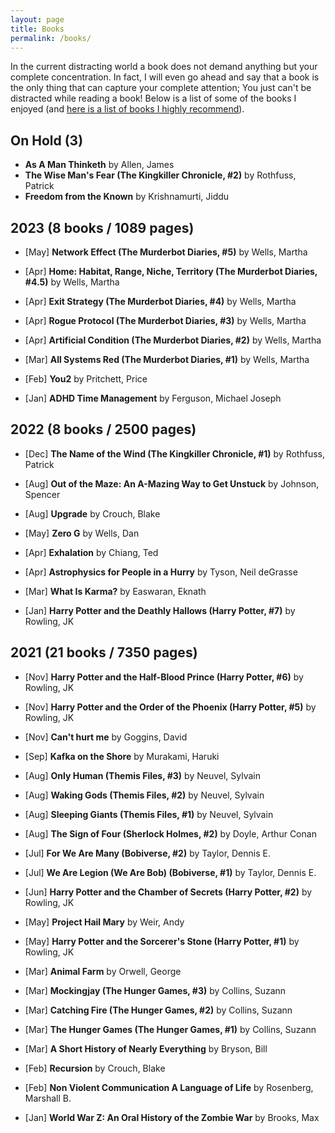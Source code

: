 ```yaml
---
layout: page
title: Books
permalink: /books/
---
```

In the current distracting world a book does not demand anything but your complete concentration. In fact, I will even go ahead and say that a book is the only thing that can capture your complete attention; You just can't be distracted while reading a book!
Below is a list of some of the books I enjoyed (and [here is a list of books I highly recommend](/book_recomendations.md)).



## On Hold (3)
* **As A Man Thinketh** by Allen, James
* **The Wise Man's Fear (The Kingkiller Chronicle, #2)** by Rothfuss, Patrick
* **Freedom from the Known** by Krishnamurti, Jiddu

## 2023 (8 books / 1089 pages)
* [May] **Network Effect (The Murderbot Diaries, #5)** by Wells, Martha

* [Apr] **Home: Habitat, Range, Niche, Territory (The Murderbot Diaries, #4.5)** by Wells, Martha

* [Apr] **Exit Strategy (The Murderbot Diaries, #4)** by Wells, Martha

* [Apr] **Rogue Protocol (The Murderbot Diaries, #3)** by Wells, Martha

* [Apr] **Artificial Condition (The Murderbot Diaries, #2)** by Wells, Martha

* [Mar] **All Systems Red (The Murderbot Diaries, #1)** by Wells, Martha

* [Feb] **You2** by Pritchett, Price

* [Jan] **ADHD Time Management** by Ferguson, Michael Joseph

## 2022 (8 books / 2500 pages)
* [Dec] **The Name of the Wind (The Kingkiller Chronicle, #1)** by Rothfuss, Patrick

* [Aug] **Out of the Maze: An A-Mazing Way to Get Unstuck** by Johnson, Spencer

* [Aug] **Upgrade** by Crouch, Blake

* [May] **Zero G** by Wells, Dan

* [Apr] **Exhalation** by Chiang, Ted

* [Apr] **Astrophysics for People in a Hurry** by Tyson, Neil deGrasse

* [Mar] **What Is Karma?** by Easwaran, Eknath

* [Jan] **Harry Potter and the Deathly Hallows (Harry Potter, #7)** by Rowling, JK

## 2021 (21 books / 7350 pages)
* [Nov] **Harry Potter and the Half-Blood Prince (Harry Potter, #6)** by Rowling, JK

* [Nov] **Harry Potter and the Order of the Phoenix (Harry Potter, #5)** by Rowling, JK

* [Nov] **Can't hurt me** by Goggins, David 

* [Sep] **Kafka on the Shore** by Murakami, Haruki 

* [Aug] **Only Human (Themis Files, #3)** by Neuvel, Sylvain

* [Aug] **Waking Gods (Themis Files, #2)** by Neuvel, Sylvain

* [Aug] **Sleeping Giants (Themis Files, #1)** by Neuvel, Sylvain

* [Aug] **The Sign of Four (Sherlock Holmes, #2)** by Doyle, Arthur Conan 

* [Jul] **For We Are Many (Bobiverse, #2)** by Taylor, Dennis E.

* [Jul] **We Are Legion (We Are Bob) (Bobiverse, #1)** by Taylor, Dennis E.

* [Jun] **Harry Potter and the Chamber of Secrets (Harry Potter, #2)** by Rowling, JK

* [May] **Project Hail Mary** by Weir, Andy

* [May] **Harry Potter and the Sorcerer's Stone (Harry Potter, #1)** by Rowling, JK

* [Mar] **Animal Farm** by Orwell, George

* [Mar] **Mockingjay (The Hunger Games, #3)** by Collins, Suzann

* [Mar] **Catching Fire (The Hunger Games, #2)** by Collins, Suzann

* [Mar] **The Hunger Games (The Hunger Games, #1)** by Collins, Suzann

* [Mar] **A Short History of Nearly Everything** by  Bryson, Bill 

* [Feb] **Recursion** by Crouch, Blake

* [Feb] **Non Violent Communication A Language of Life** by Rosenberg, Marshall B.

* [Jan] **World War Z: An Oral History of the Zombie War** by Brooks, Max
